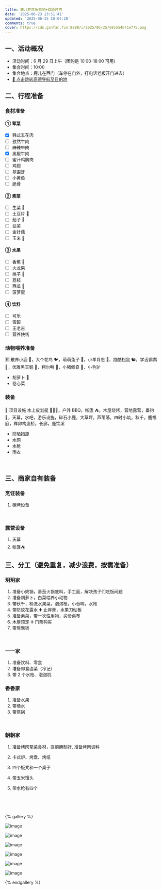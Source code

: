 ```yaml
---
title: 鹿儿在欢乐营地+自助烤肉
date: '2025-06-23 23:51:41'
updated: '2025-06-25 10:04:28'
comments: true
cover: https://cdn.ganfan.fun:8888/i/2025/06/25/685b54641e775.png
---
```




## 一、活动概况

* 活动时间：6 月 29 日上午（团购是 10:00-18:00 可用）
* 集合时间：10:00
* 集合地点：鹿儿在西门（车停在门外，打电话老板开门进去）
* [📌 点击跳转高德导航至目的地](https://surl.amap.com/wWUzqQh1u0ca)

## 二、行程准备

### 食材准备

#### ① 荤菜

* [X] 韩式五花肉
* [ ] 孜然牛肉
* [ ] ~~麻辣牛肉~~
* [X] 黑椒牛肉
* [ ] 蜜汁鸡胸肉
* [ ] 鸡翅
* [ ] 基围虾
* [ ] 小黄鱼
* [ ] 脆骨

#### ② 素菜

* [ ] 生菜 🥬
* [ ] 土豆片 🥔
* [ ] 茄子 🍆
* [ ] 韭菜
* [ ] 金针菇
* [ ] 玉米 🌽

#### ③ 水果

* [ ] 香蕉 🍌
* [ ] 火龙果
* [ ] 桃子 🍑
* [ ] 荔枝
* [ ] 西瓜 🍉
* [ ] 菠萝蜜

#### ④ 饮料

* [ ] 可乐
* [ ] 雪碧
* [ ] 王老吉
* [ ] 营养快线

### 动物喂养准备

🈶️ 散养小鹿 🦌，大个鸵鸟 🐦，萌萌兔子 🐇，小羊肖恩 🐑，跑酷松鼠 🐿️，学舌鹦鹉 🦜，优雅黑天鹅 🦢，柯尔鸭 🦆，小猪佩奇 🐷，小毛驴

* 胡萝卜 🥕
* 卷心菜

### 装备

🌈 项目设施 水上皮划艇 🚣🏻‍♀️，户外 BBQ，帐篷 ⛺，木屋烧烤，营地露营，垂钓 🎣，天幕，水吧，游乐设施，碎石小鹿，大草坪，芦苇荡，四时小筑，秋千，鹿福庭，榫卯构造桥，长廊，鹿饮溪

* 防晒措施
* 水网
* 水枪
* 雨衣

‍

## 三、商家自有装备

### 烹饪装备

1. 碳烤设备

‍

### 露营设备

1. 天幕
2. 帐篷⛺

## 三、分工（避免重复，减少浪费，按需准备）

### 玥玥家

1. 准备小奶锅，番茄火锅底料，手工面，解决孩子们吃饭问题
2. 准备胡萝卜，白菜喂养小动物
3. 带秋千，桶洗水果菜，泡泡枪，小音响，水枪
4. 带防蚊花露水 ➕ 止痒膏，水果刀砧板
5. 准备素菜，带一次性用物，买份桌布
6. 木屋预定 ➕ 门票购买
7. 带鸳鸯锅

‍

### 一一家

1. 准备饮料、零食
2. 准备即食卤菜（冷记）
3. 带 2 个水枪、泡泡机

### 香香家

1. 准备水果
2. 带桶水
3. 带蒸锅

‍

### 朝朝家

1. 准备烤肉荤菜食材，提前腌制好, 准备烤肉调料
2. 卡式炉、烤盘、烤纸
3. 四个板凳和一个桌子
4. 带玉米馒头
5. 带水枪有四个

    ‍

    ‍

{% gallery %}

​![image](https://cdn.ganfan.fun:8888//i/2025/06/26/685ca2cead28a.png)​

​![image](https://cdn.ganfan.fun:8888//i/2025/06/26/685ca2d2bca7b.png)​

​![image](https://cdn.ganfan.fun:8888//i/2025/06/26/685ca2d5324c8.png)​

​![image](https://cdn.ganfan.fun:8888/thumbnails/a4dfa466bbc753cc758ca6ba4bcca1ee.png)​

​![image](https://cdn.ganfan.fun:8888/thumbnails/81d0119c667f1528d9b95cf369133db1.png)​

​![image](https://cdn.ganfan.fun:8888/thumbnails/cded6e5a06dedf832c60162f686fb853.png)​

{% endgallery %}

‍
